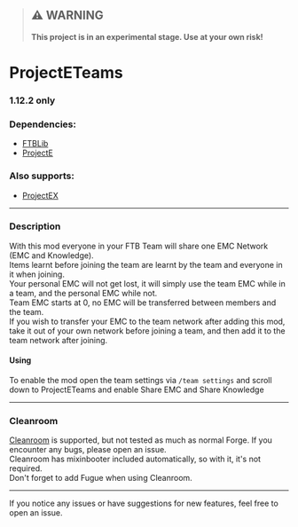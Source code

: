 > ## ⚠️ **WARNING**
> 
> **This project is in an experimental stage. Use at your own risk!**

# ProjectETeams

### **1.12.2 only**
### Dependencies: 
- [FTBLib](https://www.curseforge.com/minecraft/mc-mods/ftb-library-legacy-forge)
- [ProjectE](https://www.curseforge.com/minecraft/mc-mods/projecte)
### Also supports:
- [ProjectEX](https://www.curseforge.com/minecraft/mc-mods/projectex)

-----

### Description
With this mod everyone in your FTB Team will share one EMC Network (EMC and Knowledge). <br>
Items learnt before joining the team are learnt by the team and everyone in it when joining. <br>
Your personal EMC will not get lost, it will simply use the team EMC while in a team, and the personal EMC while not. <br>
Team EMC starts at 0, no EMC will be transferred between members and the team. <br>
If you wish to transfer your EMC to the team network after adding this mod, take it out of your own network before joining a team, and then add it to the team network after joining.

#### Using

To enable the mod open the team settings via `/team settings` and scroll down to ProjectETeams and enable Share EMC and Share Knowledge

-----

### Cleanroom
[Cleanroom](https://github.com/CleanroomMC/Cleanroom) is supported, but not tested as much as normal Forge. If you encounter any bugs, please open an issue. <br>
Cleanroom has mixinbooter included automatically, so with it, it's not required. <br>
Don't forget to add Fugue when using Cleanroom. <br>

-----

If you notice any issues or have suggestions for new features, feel free to open an issue.
